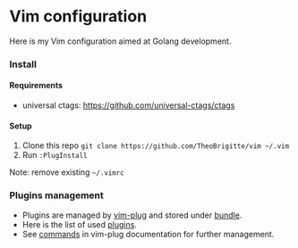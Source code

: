 # Vim configuration

Here is my Vim configuration aimed at Golang development.

### Install

#### Requirements

* universal ctags: https://github.com/universal-ctags/ctags

#### Setup

1. Clone this repo `git clone https://github.com/TheoBrigitte/vim ~/.vim`
2. Run `:PlugInstall`

Note: remove existing `~/.vimrc`

### Plugins management

* Plugins are managed by [vim-plug][1] and stored under [bundle](bundle).
* Here is the list of used [plugins](config/01.plugin.vim).
* See [commands][2] in vim-plug documentation for further management.


[1]: https://github.com/junegunn/vim-plug
[2]: https://github.com/junegunn/vim-plug#commands
